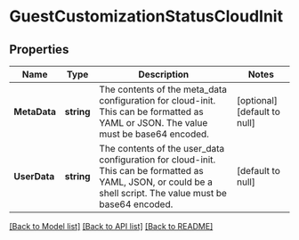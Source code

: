 # GuestCustomizationStatusCloudInit

## Properties
Name | Type | Description | Notes
------------ | ------------- | ------------- | -------------
**MetaData** | **string** | The contents of the meta_data configuration for cloud-init. This can be formatted as YAML or JSON. The value must be base64 encoded.  | [optional] [default to null]
**UserData** | **string** | The contents of the user_data configuration for cloud-init. This can be formatted as YAML, JSON, or could be a shell script. The value must be base64 encoded.  | [default to null]

[[Back to Model list]](../README.md#documentation-for-models) [[Back to API list]](../README.md#documentation-for-api-endpoints) [[Back to README]](../README.md)
